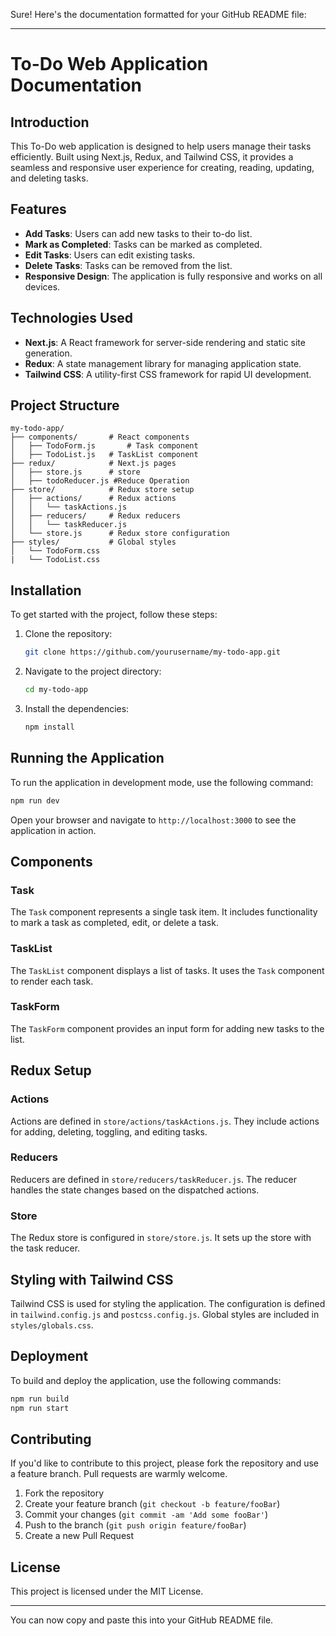 Sure! Here's the documentation formatted for your GitHub README file:

---

# To-Do Web Application Documentation

## Introduction

This To-Do web application is designed to help users manage their tasks efficiently. Built using Next.js, Redux, and Tailwind CSS, it provides a seamless and responsive user experience for creating, reading, updating, and deleting tasks.

## Features

- **Add Tasks**: Users can add new tasks to their to-do list.
- **Mark as Completed**: Tasks can be marked as completed.
- **Edit Tasks**: Users can edit existing tasks.
- **Delete Tasks**: Tasks can be removed from the list.
- **Responsive Design**: The application is fully responsive and works on all devices.

## Technologies Used

- **Next.js**: A React framework for server-side rendering and static site generation.
- **Redux**: A state management library for managing application state.
- **Tailwind CSS**: A utility-first CSS framework for rapid UI development.

## Project Structure

```
my-todo-app/
├── components/       # React components
│   ├── TodoForm.js       # Task component
│   ├── TodoList.js   # TaskList component   
├── redux/            # Next.js pages
│   ├── store.js      # store
│   ├── todoReducer.js #Reduce Operation
├── store/            # Redux store setup
│   ├── actions/      # Redux actions
│   │   └── taskActions.js
│   ├── reducers/     # Redux reducers
│   │   └── taskReducer.js
│   └── store.js      # Redux store configuration
├── styles/           # Global styles
│   └── TodoForm.css
|   └── TodoList.css

```

## Installation

To get started with the project, follow these steps:

1. Clone the repository:
   ```bash
   git clone https://github.com/yourusername/my-todo-app.git
   ```
2. Navigate to the project directory:
   ```bash
   cd my-todo-app
   ```
3. Install the dependencies:
   ```bash
   npm install
   ```

## Running the Application

To run the application in development mode, use the following command:

```bash
npm run dev
```

Open your browser and navigate to `http://localhost:3000` to see the application in action.

## Components

### Task

The `Task` component represents a single task item. It includes functionality to mark a task as completed, edit, or delete a task.

### TaskList

The `TaskList` component displays a list of tasks. It uses the `Task` component to render each task.

### TaskForm

The `TaskForm` component provides an input form for adding new tasks to the list.

## Redux Setup

### Actions

Actions are defined in `store/actions/taskActions.js`. They include actions for adding, deleting, toggling, and editing tasks.

### Reducers

Reducers are defined in `store/reducers/taskReducer.js`. The reducer handles the state changes based on the dispatched actions.

### Store

The Redux store is configured in `store/store.js`. It sets up the store with the task reducer.

## Styling with Tailwind CSS

Tailwind CSS is used for styling the application. The configuration is defined in `tailwind.config.js` and `postcss.config.js`. Global styles are included in `styles/globals.css`.

## Deployment

To build and deploy the application, use the following commands:

```bash
npm run build
npm run start
```

## Contributing

If you'd like to contribute to this project, please fork the repository and use a feature branch. Pull requests are warmly welcome.

1. Fork the repository
2. Create your feature branch (`git checkout -b feature/fooBar`)
3. Commit your changes (`git commit -am 'Add some fooBar'`)
4. Push to the branch (`git push origin feature/fooBar`)
5. Create a new Pull Request

## License

This project is licensed under the MIT License.

---

You can now copy and paste this into your GitHub README file.
